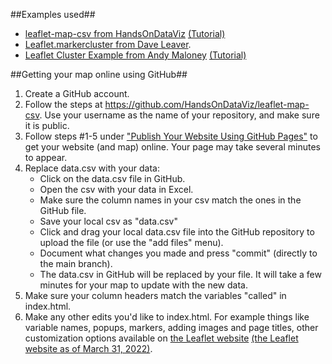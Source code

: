 ##Examples used##
- [leaflet-map-csv from HandsOnDataViz](https://github.com/HandsOnDataViz/leaflet-map-csv) [(Tutorial)](https://handsondataviz.org/leaflet-maps-with-csv.html)
- [Leaflet.markercluster from Dave Leaver](https://github.com/Leaflet/Leaflet.markercluster).
- [Leaflet Cluster Example from Andy Maloney](https://github.com/asmaloney/Leaflet_Cluster_Example) [(Tutorial)](https://asmaloney.com/2015/06/code/clustering-markers-on-leaflet-maps/)


##Getting your map online using GitHub##
1. Create a GitHub account.
2. Follow the steps at https://github.com/HandsOnDataViz/leaflet-map-csv. Use your username as the name of your repository, and make sure it is public.
3. Follow steps #1-5 under ["Publish Your Website Using GitHub Pages"](https://hackernoon.com/use-custom-domain-with-github-pages-2-straightforward-steps-cf561eee244f) to get your website (and map) online. Your page may take several minutes to appear.
4. Replace data.csv with your data: 
    - Click on the data.csv file in GitHub. 
    - Open the csv with your data in Excel. 
    - Make sure the column names in your csv match the ones in the GitHub file. 
    - Save your local csv as "data.csv"
    - Click and drag your local data.csv file into the GitHub repository to upload the file (or use the "add files" menu). 
    - Document what changes you made and press "commit" (directly to the main branch). 
    - The data.csv in GitHub will be replaced by your file. It will take a few minutes for your map to update with the new data.
5. Make sure your column headers match the variables "called" in index.html.
6. Make any other edits you'd like to index.html. For example things like variable names, popups, markers, adding images and page titles, other customization options available on [the Leaflet website](https://leafletjs.com/) [(the Leaflet website as of March 31, 2022)](https://leafletjs.com/SlavaUkraini/).
